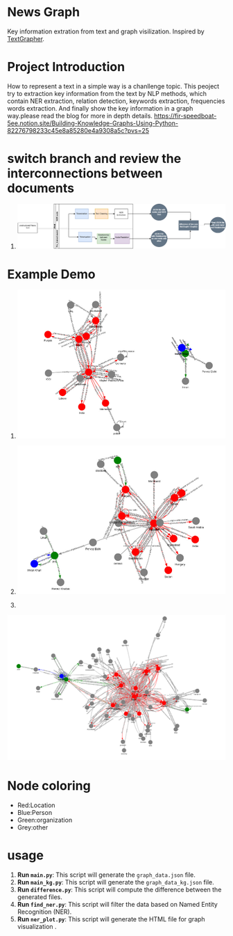 # News Graph

Key information extration from text and graph visilization. Inspired by [TextGrapher](https://github.com/liuhuanyong/TextGrapher).

# Project Introduction

How to represent a text in a simple way is a chanllenge topic. This peoject try to extraction key information from the text by NLP methods, which contain NER extraction, relation detection, keywords extraction, frequencies words extraction. And finally show the key information in a graph way.please read the blog for more in depth details. https://fir-speedboat-5ee.notion.site/Building-Knowledge-Graphs-Using-Python-82276798233c45e8a85280e4a9308a5c?pvs=25

# switch branch and review the interconnections between documents 
1) ![flow](flow.png)

# Example Demo

1) ![image1](image_03.jpg)

1) ![image1](image_05.jpg)

2) 
![image02](grap02.png)
# Node coloring
- Red:Location<br>
- Blue:Person<br>
- Green:organization<br>  
- Grey:other
# usage
1. **Run `main.py`**: This script will generate the `graph_data.json` file.
2. **Run `main_kg.py`**: This script will generate the `graph_data_kg.json` file.
3. **Run `difference.py`**: This script will compute the difference between the generated files.
4. **Run `find_ner.py`**: This script will filter the data based on Named Entity Recognition (NER).
5. **Run `ner_plot.py`**: This script will generate the HTML file for graph visualization .
